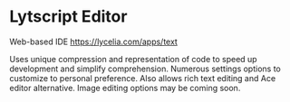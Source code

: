# Lytscript Editor
Web-based IDE
https://lycelia.com/apps/text

Uses unique compression and representation of code to speed up development and simplify comprehension. Numerous settings options to customize to personal preference. Also allows rich text editing and Ace editor alternative. Image editing options may be coming soon.

